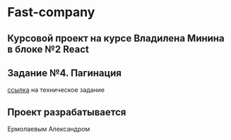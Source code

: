 # Fast-company

## Курсовой проект на курсе Владилена Минина в блоке №2 React

## Задание №4. Пагинация

[ссылка](https://vladilen.ru/pl/teach/control/lesson/view?id=201180000) на техническое задание

## Проект разрабатывается

Ермолаевым Александром
